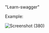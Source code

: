 "Learn-swagger" 


Example:


![Screenshot (380)](https://user-images.githubusercontent.com/53247359/229987976-089d868e-14fe-4ec5-a2c2-e04899e8a85a.png)
